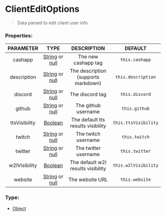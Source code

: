 # ClientEditOptions
> Data parsed to edit client user info

### Properties:
| PARAMETER  | TYPE                                     | DESCRIPTION            | DEFAULT |
|:----------:|:----------------------------------------:|:----------------------:|:--------:|
| cashapp    | [String](https://developer.mozilla.org/en-US/docs/Web/JavaScript/Reference/Global_Objects/String) or [null](https://developer.mozilla.org/en-US/docs/Web/JavaScript/Reference/Global_Objects/null) | The new cashapp tag | `this.cashapp` |
| description    | [String](https://developer.mozilla.org/en-US/docs/Web/JavaScript/Reference/Global_Objects/String) or [null](https://developer.mozilla.org/en-US/docs/Web/JavaScript/Reference/Global_Objects/null) | The description (supports markdown) | `this.description` |
| discord    | [String](https://developer.mozilla.org/en-US/docs/Web/JavaScript/Reference/Global_Objects/String) or [null](https://developer.mozilla.org/en-US/docs/Web/JavaScript/Reference/Global_Objects/null) | The discord tag | `this.discord` |
| github    | [String](https://developer.mozilla.org/en-US/docs/Web/JavaScript/Reference/Global_Objects/String) or [null](https://developer.mozilla.org/en-US/docs/Web/JavaScript/Reference/Global_Objects/null) | The github username | `this.github` |
| ttsVisibility    | [Boolean](https://developer.mozilla.org/en-US/docs/Web/JavaScript/Reference/Global_Objects/Boolean) | The default tts results visibility | `this.ttsVisibility` |
| twitch    | [String](https://developer.mozilla.org/en-US/docs/Web/JavaScript/Reference/Global_Objects/String) or [null](https://developer.mozilla.org/en-US/docs/Web/JavaScript/Reference/Global_Objects/null) | The twitch username | `this.twitch` |
| twitter    | [String](https://developer.mozilla.org/en-US/docs/Web/JavaScript/Reference/Global_Objects/String) or [null](https://developer.mozilla.org/en-US/docs/Web/JavaScript/Reference/Global_Objects/null) | The twitter username | `this.twitter` |
| w2lVisibility    | [Boolean](https://developer.mozilla.org/en-US/docs/Web/JavaScript/Reference/Global_Objects/Boolean) | The default w2l results visibility | `this.w2lVisibility` |
| website    | [String](https://developer.mozilla.org/en-US/docs/Web/JavaScript/Reference/Global_Objects/String) or [null](https://developer.mozilla.org/en-US/docs/Web/JavaScript/Reference/Global_Objects/null) | The website URL | `this.website` |


### Type:
- [Object](https://developer.mozilla.org/en-US/docs/Web/JavaScript/Reference/Global_Objects/Object)

